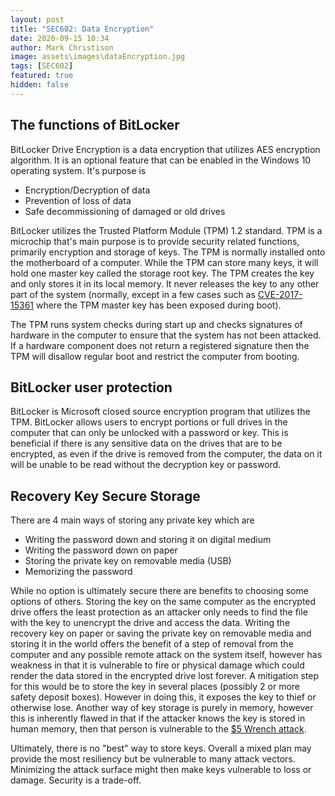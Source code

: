 ```yaml
---
layout: post
title: "SEC602: Data Encryption"
date: 2020-09-15 10:34
author: Mark Christison
image: assets\images\dataEncryption.jpg
tags: [SEC602]
featured: true
hidden: false
---
```


## The functions of BitLocker

BitLocker Drive Encryption is a data encryption that utilizes AES encryption algorithm. It is an optional feature that can be enabled in the Windows 10 operating system. It's purpose is

- Encryption/Decryption of data
- Prevention of loss of data
- Safe decommissioning of damaged or old drives

BitLocker utilizes the Trusted Platform Module (TPM) 1.2 standard. TPM is a microchip that's main purpose is to provide security related functions, primarily encryption and storage of keys. The TPM is normally installed onto the motherboard of a computer. While the TPM can store many keys, it will hold one master key called the storage root key. The TPM creates the key and only stores it in its local memory. It never releases the key to any other part of the system (normally, except in a few cases such as [CVE-2017-15361](https://nvd.nist.gov/vuln/detail/CVE-2017-15361) where the TPM master key has been exposed during boot).

The TPM runs system checks during start up and checks signatures of hardware in the computer to ensure that the system has not been attacked. If a hardware component does not return a registered signature then the TPM will disallow regular boot and restrict the computer from booting.

## BitLocker user protection

BitLocker is Microsoft closed source encryption program that utilizes the TPM. BitLocker allows users to encrypt portions or full drives in the computer that can only be unlocked with a password or key. This is beneficial if there is any sensitive data on the drives that are to be encrypted, as even if the drive is removed from the computer, the data on it will be unable to be read without the decryption key or password.

## Recovery Key Secure Storage

There are 4 main ways of storing any private key which are

- Writing the password down and storing it on digital medium
- Writing the password down on paper
- Storing the private key on removable media (USB)
- Memorizing the password

While no option is ultimately secure there are benefits to choosing some options of others. Storing the key on the same computer as the encrypted drive offers the least protection as an attacker only needs to find the file with the key to unencrypt the drive and access the data. Writing the recovery key on paper or saving the private key on removable media and storing it in the world offers the benefit of a step of removal from the computer and any possible remote attack on the system itself, however has weakness in that it is vulnerable to fire or physical damage which could render the data stored in the encrypted drive lost forever. A mitigation step for this would be to store the key in several places (possibly 2 or more safety deposit boxes). However in doing this, it exposes the key to thief or otherwise lose. Another way of key storage is purely in memory, however this is inherently flawed in that if the attacker knows the key is stored in human memory, then that person is vulnerable to the [\$5 Wrench attack](https://xkcd.com/538/).

Ultimately, there is no "best" way to store keys. Overall a mixed plan may provide the most resiliency but be vulnerable to many attack vectors. Minimizing the attack surface might then make keys vulnerable to loss or damage. Security is a trade-off.
